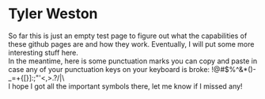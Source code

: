 # Tyler Weston
So far this is just an empty test page to figure out what the capabilities of these github pages are and how they work. Eventually, I will put some more interesting stuff here.  
In the meantime, here is some punctuation marks you can copy and paste in case any of your punctuation keys on your keyboard is broke: 
!@#$%^&*()-_=+{[}]:;"'<,>.?/|\  
I hope I got all the important symbols there, let me know if I missed any!
